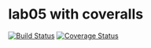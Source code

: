 # lab05 with coveralls

[![Build Status](https://www.travis-ci.com/razuwaikin/lab05.svg?branch=master)](https://www.travis-ci.com/razuwaikin/lab05)
[![Coverage Status](https://coveralls.io/repos/github/razuwaikin/lab05/badge.svg?branch=master)](https://coveralls.io/github/razuwaikin/lab05?branch=master)
